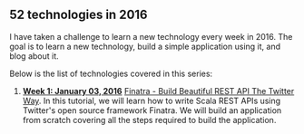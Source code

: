 52 technologies in 2016
--------

I have taken a challenge to learn a new technology every week in 2016. The goal is to learn a new technology, build a simple application using it, and blog about it.

Below is the list of technologies covered in this series:

1. **[Week 1: January 03, 2016](./01-finatra)** [Finatra - Build Beautiful REST API The Twitter Way](./01-finatra/README.md). In this tutorial, we will learn how to write Scala REST APIs using Twitter's open source framework Finatra. We will build an application from scratch covering all the steps required to build the application.
